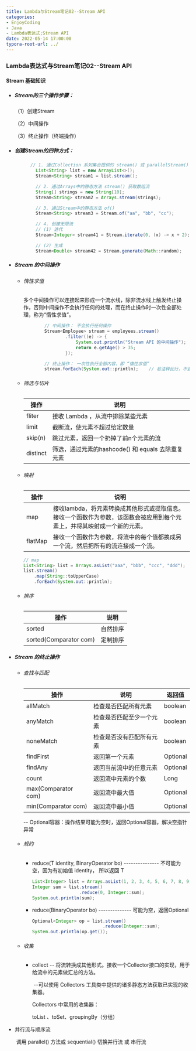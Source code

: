 ```yaml
---
title: Lambda与Stream笔记02--Stream API
categories: 
- EnjoyCoding
- Java
- Lambda表达式;Stream API
date: 2022-05-14 17:00:00
typora-root-url: ../
---
```


### Lambda表达式与Stream笔记02--Stream API

#### Stream 基础知识

- ##### Stream的三个操作步骤：

  （1）创建Stream

  （2）中间操作

  （3）终止操作（终端操作）

- ##### 创建Stream的四种方式：

  ```java
  		// 1. 通过Collection 系列集合提供的 stream() 或 parallelStream()
          List<String> list = new ArrayList<>();
          Stream<String> stream1 = list.stream();
  
          // 2. 通过Arrays中的静态方法 stream() 获取数组流
          String[] strings = new String[10];
          Stream<String> stream2 = Arrays.stream(strings);
  
          // 3. 通过Stream中的静态方法 of()
          Stream<String> stream3 = Stream.of("aa", "bb", "cc");
  
          // 4. 创建无限流
          // (1) 迭代
          Stream<Integer> stream41 = Stream.iterate(0, (x) -> x + 2);
  
          // (2) 生成
          Stream<Double> stream42 = Stream.generate(Math::random);
  ```

- ##### Stream 的中间操作

  - ###### 惰性求值

    多个中间操作可以连接起来形成一个流水线，除非流水线上触发终止操作，否则中间操作不会执行任何的处理，而在终止操作时一次性全部处理，称为“惰性求值”。

    ```java
    		// 中间操作： 不会执行任何操作
            Stream<Employee> stream = employees.stream()
                    .filter((e) -> {
                        System.out.println("Stream API 的中间操作");
                        return e.getAge() > 35;
                    });
    
            // 终止操作： 一次性执行全部内容，即 “惰性求值”
            stream.forEach(System.out::println); 	// 若注释此行，不会有任何输出
    ```

  - ###### 筛选与切片

    | 操作     | 说明                                              |
    | -------- | ------------------------------------------------- |
    | fliter   | 接收 Lambda ，从流中排除某些元素                  |
    | limit    | 截断流，使元素不超过给定数量                      |
    | skip(n)  | 跳过元素，返回一个扔掉了前n个元素的流             |
    | distinct | 筛选，通过元素的hashcode() 和 equals 去除重复元素 |

  - ###### 映射

    | 操作    | 说明                                                         |
    | ------- | ------------------------------------------------------------ |
    | map     | 接收lambda，将元素转换成其他形式或提取信息。接收一个函数作为参数，该函数会被应用到每个元素上，并将其映射成一个新的元素。 |
    | flatMap | 接收一个函数作为参数，将流中的每个值都换成另一个流，然后把所有的流连接成一个流。 |

    ```java
    // map
    List<String> list = Arrays.asList("aaa", "bbb", "ccc", "ddd");
    list.stream()
        .map(String::toUpperCase)
        .forEach(System.out::println);
    ```

  - ###### 排序

    | 操作                   | 说明     |
    | ---------------------- | -------- |
    | sorted                 | 自然排序 |
    | sorted(Comparator com) | 定制排序 |

- ##### Stream 的终止操作

  - ###### 查找与匹配

    | 操作                | 说明                     | 返回值      |
    | ------------------- | ------------------------ | ----------- |
    | allMatch            | 检查是否匹配所有元素     | boolean     |
    | anyMatch            | 检查是否匹配至少一个元素 | boolean     |
    | noneMatch           | 检查是否没有匹配所有元素 | boolean     |
    | findFirst           | 返回第一个元素           | Optional<T> |
    | findAny             | 返回当前流中的任意元素   | Optional<T> |
    | count               | 返回流中元素的个数       | Long        |
    | max(Comparator com) | 返回流中最大值           | Optional<T> |
    | min(Comparator com) | 返回流中最小值           | Optional<T> |

    -- Optional容器：操作结果可能为空时，返回Optional容器，解决空指针异常

  - ###### 规约

    - reduce(T identity, BinaryOperator bo)          --------------- 不可能为空，因为有初始值 identity， 所以返回 T

      ```java
      List<Integer> list = Arrays.asList(1, 2, 3, 4, 5, 6, 7, 8, 9, 10);
      Integer sum = list.stream()
                        .reduce(0, Integer::sum);
      System.out.println(sum);
      ```

    - reduce(BinaryOperator bo)           -------------- 可能为空，返回Optional

      ```java
      Optional<Integer> op = list.stream()
                                 .reduce(Integer::sum);
      System.out.println(op.get());
      ```

  - ###### 收集

    - collect -- 将流转换成其他形式。接收一个Collector接口的实现，用于给流中的元素做汇总的方法。

      ​		     --可以使用 Collectors 工具类中提供的诸多静态方法获取已实现的收集器。

      Collectors 中常用的收集器：

      toList 、toSet、groupingBy（分组）

- 并行流与顺序流

  ​	调用 parallel() 方法或 sequential() 切换并行流 或 串行流
